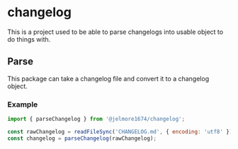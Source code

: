 # changelog

This is a project used to be able to parse changelogs into usable
object to do things with.

## Parse

This package can take a changelog file and convert it to a changelog object.

### Example

```js
import { parseChangelog } from '@jelmore1674/changelog';

const rawChangelog = readFileSync('CHANGELOG.md', { encoding: 'utf8' });
const changelog = parseChangelog(rawChangelog);
```
